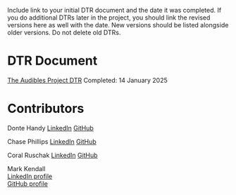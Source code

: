 <!-- # Futbol

Starter repository for the [Turing School](https://turing.edu/) Futbol project.

Deliverables
Your iteration deliverable is to create a README with the following. As you craft your answers, consider how you might talk about these same topics in a job interview after you graduate.

A 1-2 summary or bullet points outlining your plan for check-ins throughout the duration of the project.

A 2-4 sentence summary of your plan for project organization and workflow. This can include bullet points. If you plan to use a project management tool, please include a link to your project board.

A 2-3 sentence summary describing the different approaches your group discussed for project organization and how you collectively made a decision on which to use.

A 2-3 sentence summary describing your approach to the code design. -->

Include link to your initial DTR document and the date it was completed. If you do additional DTRs later in the project, you should link the revised versions here as well with the date. New versions should be listed alongside older versions. Do not delete old DTRs.
# DTR Document #

[The Audibles Project DTR](https://docs.google.com/document/d/1dS02D4JhDYynw1QMaruTkvfiAfEL96Kf5MeP3zYjDWQ/edit?tab=t.0)
Completed: 14 January 2025

# Contributors #

Donte Handy 
[LinkedIn](https://www.linkedin.com/in/dontehandy/)
[GitHub](https://github.com/dontehandy)

Chase Phillips
[LinkedIn](https://www.linkedin.com/in/chase-phillips-001302111/)
[GitHub](https://github.com/ChasePhillips89)

Coral Ruschak
[LinkedIn](https://www.linkedin.com/in/coral-ruschak-682898170/)
[GitHub](https://github.com/Coralruschak)

Mark Kendall  
[LinkedIn profile](https://www.linkedin.com/in/mark-kendall-786b0b2a8/)  
[GitHub profile](https://github.com/mkendall42)  



<!-- From the futbol_spec_harness directory, in the command line run bundle exec rspec. This will run a test suite for the StatTracker class as described in the project page.

In order for the test suite to run, all requirement statements inside your project's lib directory need to be require_relative rather than require. For example, if in your stat_tracker.rb file you have a line:

require './lib/helper_class'
You should change it to use a require_relative:

require_relative './helper_class'
<!-- You do not need to change any of the require statements inside your spec directory. --> 
